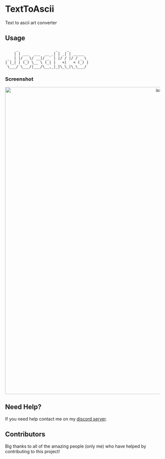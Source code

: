 # TextToAscii
Text to ascii art converter

## Usage

         _                 _    _         
        | | ___  ___  __ _| | _| | _____  
     _  | |/ _ \/ __|/ _` | |/ / |/ / _ \ 
    | |_| | (_) \__ \ (_| |   <|   < (_) |
     \___/ \___/|___/\__,_|_|\_\_|\_\___/ 

### Screenshot

<p align="center">
  <img alt="issue" src="" width="1000px">
</p>

## Need Help?

If you need help contact me on my [discord server](https://discord.gg/xgET5epJE6).

## Contributors

Big thanks to all of the amazing people (only me) who have helped by contributing to this project!

